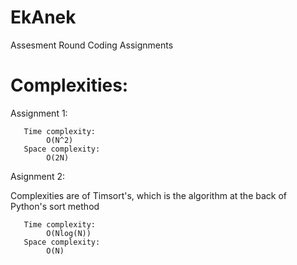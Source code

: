 # EkAnek
Assesment Round Coding Assignments

# Complexities:

   Assignment 1:

       Time complexity: 
            O(N^2)
       Space complexity: 
            O(2N)

   Asignment 2:
   
   Complexities are of Timsort's, which is the algorithm at the back of Python's sort method
   
       Time complexity: 
            O(Nlog(N))
       Space complexity: 
            O(N)


